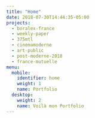 ```yaml
---
title: "Home"
date: 2018-07-30T14:44:35-05:00
projects:
  - boralex-france
  - weekly-paper
  - 375mtl
  - cinemamoderne
  - art-public
  - post-moderne-2018
  - france-mutuelle
menu:
  mobile:
    identifier: home
    weight: 1
    name: Portfolio
  desktop:
    weight: 2
    name: Voilà mon Portfolio
---
```

